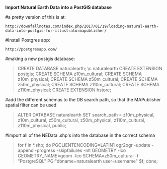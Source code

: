 

**Import Natural Earth Data into a PostGIS database**

#a pretty version of this is at:

    http://downfallnotes.com/index.php/2017/01/19/loading-natural-earth-data-into-postgis-for-illustratormapublisher/

#Install Postgres app:

    http://postgresapp.com/

#making a new postgis database:

>CREATE DATABASE naturalearth;
\c naturalearth
CREATE EXTENSION postgis;
CREATE SCHEMA z10m_cultural;
CREATE SCHEMA z10m_physical;
CREATE SCHEMA z50m_cultural;
CREATE SCHEMA z50m_physical;
CREATE SCHEMA z110m_cultural;
CREATE SCHEMA z110m_physical;
CREATE EXTENSION hstore;

#add the different schemas to the DB search path, so that the MAPublisher spatial filter can be used

>ALTER DATABASE naturalearth SET search_path = z10m_physical, z10m_cultural, z50m_cultural, z50m_physical, z110m_cultural, z110m_physical, public;

#import all of the NEData .shp's into the database in the correct schema

>for f in *.shp; do PGCLIENTENCODING=LATIN1 ogr2ogr -update -append -progress -skipfailures -nlt GEOMETRY -lco GEOMETRY_NAME=geom -lco SCHEMA=z50m_cultural -f "PostgreSQL" PG:"dbname=naturalearth user=username" $f; done;
